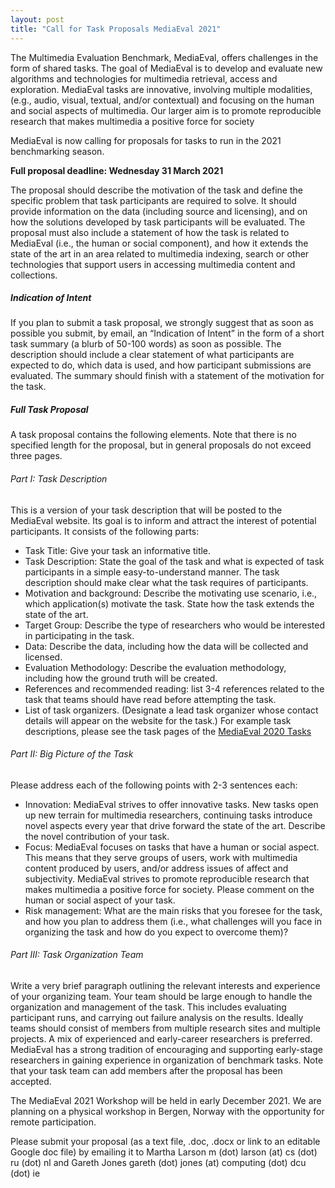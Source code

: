 ```yaml
---
layout: post
title: "Call for Task Proposals MediaEval 2021"
---
```


The Multimedia Evaluation Benchmark, MediaEval, offers challenges in the form of shared tasks. The goal of MediaEval is to develop and evaluate new algorithms and technologies for multimedia retrieval, access and exploration. MediaEval tasks are innovative, involving multiple modalities, (e.g., audio, visual, textual, and/or contextual) and focusing on the human and social aspects of multimedia. Our larger aim is to promote reproducible research that makes multimedia a positive force for society

MediaEval is now calling for proposals for tasks to run in the 2021 benchmarking season. 

**Full proposal deadline: Wednesday 31 March 2021** 

The proposal should describe the motivation of the task and define the specific problem that task participants are required to solve. It should provide information on the data (including source and licensing), and on how the solutions developed by task participants will be evaluated. The proposal must also include a statement of how the task is related to MediaEval (i.e., the human or social component), and how it extends the state of the art in an area related to multimedia indexing, search or other technologies that support users in accessing multimedia content and collections.

##### Indication of Intent
If you plan to submit a task proposal, we strongly suggest that as soon as possible you submit, by email, an “Indication of Intent” in the form of a short task summary (a blurb of 50-100 words) as soon as possible. The description should include a clear statement of what participants are expected to do, which data is used, and how participant submissions are evaluated. The summary should finish with a statement of the motivation for the task. 

##### Full Task Proposal
A task proposal contains the following elements. Note that there is no specified length for the proposal, but in general proposals do not exceed three pages.

###### Part I: Task Description
This is a version of your task description that will be posted to the MediaEval website. Its goal is to inform and attract the interest of potential participants. It consists of the following parts:
* Task Title: Give your task an informative title.
* Task Description: State the goal of the task and what is expected of task participants in a simple easy-to-understand manner. The task description should make clear what the task requires of participants.
* Motivation and background: Describe the motivating use scenario, i.e., which application(s) motivate the task. State how the task extends the state of the art.
* Target Group: Describe the type of researchers who would be interested in participating in the task.
* Data: Describe the data, including how the data will be collected and licensed.
* Evaluation Methodology: Describe the evaluation methodology, including how the ground truth will be created.
* References and recommended reading: list 3-4 references related to the task that teams should have read before attempting the task.
* List of task organizers. (Designate a lead task organizer whose contact details will appear on the website for the task.)
For example task descriptions, please see the task pages of the [MediaEval 2020 Tasks](https://multimediaeval.github.io/editions/2020/)

###### Part II: Big Picture of the Task
Please address each of the following points with 2-3 sentences each:
* Innovation: MediaEval strives to offer innovative tasks. New tasks open up new terrain for multimedia researchers, continuing tasks introduce novel aspects every year that drive forward the state of the art. Describe the novel contribution of your task.
* Focus: MediaEval focuses on tasks that have a human or social aspect. This means that they serve groups of users, work with multimedia content produced by users, and/or address issues of affect and subjectivity. MediaEval strives to promote reproducible research that makes multimedia a positive force for society. Please comment on the human or social aspect of your task.
* Risk management: What are the main risks that you foresee for the task, and how you plan to address them (i.e., what challenges will you face in organizing the task and how do you expect to overcome them)?

###### Part III: Task Organization Team
Write a very brief paragraph outlining the relevant interests and experience of your organizing team. Your team should be large enough to handle the organization and management of the task. This includes evaluating participant runs, and carrying out failure analysis on the results. Ideally teams should consist of members from multiple research sites and multiple projects. A mix of experienced and early-career researchers is preferred. MediaEval has a strong tradition of encouraging and supporting early-stage researchers in gaining experience in organization of benchmark tasks. Note that your task team can add members after the proposal has been accepted.

The MediaEval 2021 Workshop will be held in early December 2021. We are planning on a physical workshop in Bergen, Norway with the opportunity for remote participation. 

Please submit your proposal (as a text file, .doc, .docx or link to an editable Google doc file) by emailing it to Martha Larson m (dot) larson (at) cs (dot) ru (dot) nl and Gareth Jones gareth (dot) jones (at) computing (dot) dcu (dot) ie 


